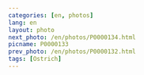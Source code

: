 ```yaml
---
categories: [en, photos]
lang: en
layout: photo
next_photo: /en/photos/P0000134.html
picname: P0000133
prev_photo: /en/photos/P0000132.html
tags: [Ostrich]
---
```


